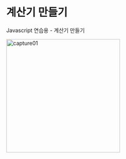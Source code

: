 <H1>계산기 만들기</H1>

Javascript 연습용 - 계산기 만들기

<img width="300" alt="capture01" src="https://user-images.githubusercontent.com/76245273/104889911-31d49c00-59b2-11eb-8e7f-038821153045.png">
 

